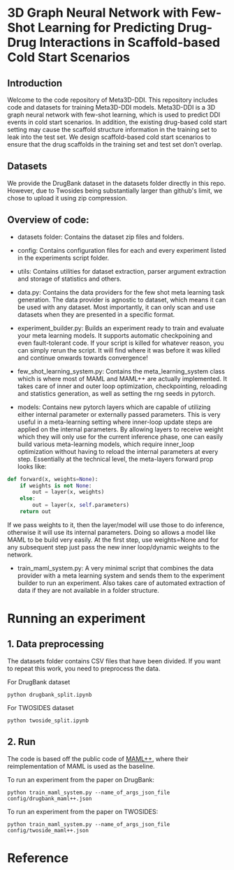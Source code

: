 # 3D Graph Neural Network with Few-Shot Learning for Predicting Drug-Drug Interactions in Scaffold-based Cold Start Scenarios

## Introduction

Welcome to the code repository of Meta3D-DDI. This repository includes code and datasets for training Meta3D-DDI models. Meta3D-DDI is a 3D graph neural network with few-shot learning, which is used to predict DDI events in cold start scenarios. In addition, the existing drug-based cold start setting may cause the scaffold structure information in the training set to leak into the test set. We design scaffold-based cold start scenarios to ensure that the drug scaffolds in the training set and test set don’t overlap.


## Datasets

We provide the DrugBank dataset in the datasets folder directly in this repo. However, due to Twosides being substantially larger than github's limit, we chose to upload it using zip compression. 
## Overview of code:

- datasets folder: Contains the dataset zip files and folders.
- config: Contains configuration files for each and every experiment listed in the experiments script folder.
- utils: Contains utilities for dataset extraction, parser argument extraction and storage of statistics and others.
- data.py: Contains the data providers for the few shot meta learning task generation. The data provider is agnostic to dataset, which means it can be used with any dataset. Most importantly, it can only scan and use datasets when they are presented in a specific format.
- experiment_builder.py: Builds an experiment ready to train and evaluate your meta learning models. It supports automatic
checkpoining and even fault-tolerant code. If your script is killed for whatever reason, you can simply rerun the script.
It will find where it was before it was killed and continue onwards towards convergence!

- few_shot_learning_system.py: Contains the meta_learning_system class which is where most of MAML and MAML++ are actually
implemented. It takes care of inner and outer loop optimization, checkpointing, reloading and statistics generation, as 
well as setting the rng seeds in pytorch.

- models: Contains new pytorch layers which are capable of utilizing either internal 
parameter or externally passed parameters. This is very useful in a meta-learning setting where inner-loop update 
steps are applied on the internal parameters. By allowing layers to receive weight which they will only use for the 
current inference phase, one can easily build various meta-learning models, which require inner_loop optimization 
without having to reload the internal parameters at every step. Essentially at the technical level, the meta-layers 
forward prop looks like:

```python
def forward(x, weights=None):
    if weights is not None:
        out = layer(x, weights)
    else:
        out = layer(x, self.parameters)
    return out
```
If we pass weights to it, then the layer/model will use those to do inference, otherwise it will use its internal 
parameters. Doing so allows a model like MAML to be build very easily. At the first step, use weights=None and for any
subsequent step just pass the new inner loop/dynamic weights to the network.

- train_maml_system.py: A very minimal script that combines the data provider with a meta learning system and sends them
 to the experiment builder to run an experiment. Also takes care of automated extraction of data if they are not 
 available in a folder structure.

# Running an experiment

## 1. Data preprocessing
The datasets folder contains CSV files that have been divided. If you want to repeat this work, you need to preprocess the data.

For DrugBank dataset
```
python drugbank_split.ipynb
```
For TWOSIDES dataset
```
python twoside_split.ipynb
```
## 2. Run
The code is based off the public code of [MAML++](https://github.com/AntreasAntoniou/HowToTrainYourMAMLPytorch), where their reimplementation of MAML is used as the baseline.

To run an experiment from the paper on DrugBank:
```
python train_maml_system.py --name_of_args_json_file  config/drugbank_maml++.json 
```

To run an experiment from the paper on TWOSIDES:

```
python train_maml_system.py --name_of_args_json_file  config/twoside_maml++.json 
```

# Reference
 
 
